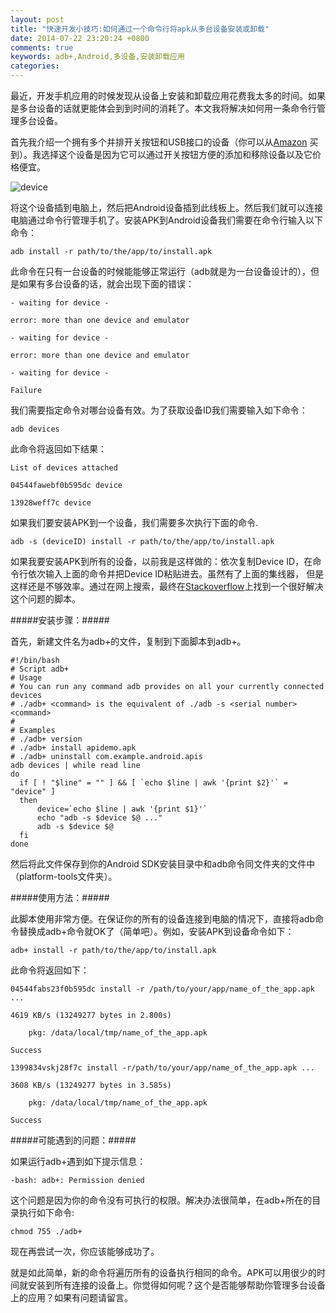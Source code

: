 ```yaml
---
layout: post
title: "快速开发小技巧:如何通过一个命令行将apk从多台设备安装或卸载"
date: 2014-07-22 23:20:24 +0800
comments: true
keywords: adb+,Android,多设备,安装卸载应用 
categories: 
---
```



  最近，开发手机应用的时候发现从设备上安装和卸载应用花费我太多的时间。如果是多台设备的话就更能体会到到时间的消耗了。本文我将解决如何用一条命令行管理多台设备。

  首先我介绍一个拥有多个并排开关按钮和USB接口的设备（你可以从[Amazon](http://www.amazon.com/gp/product/B007S642BW/ref=oh_details_o08_s00_i00?ie=UTF8&psc=1)
买到）。我选择这个设备是因为它可以通过开关按钮方便的添加和移除设备以及它价格便宜。
<!--more-->

![device](/imgs/post/android_usb_bus.jpg)

  将这个设备插到电脑上，然后把Android设备插到此线板上。然后我们就可以连接电脑通过命令行管理手机了。安装APK到Android设备我们需要在命令行输入以下命令：

```
adb install -r path/to/the/app/to/install.apk
```    

  此命令在只有一台设备的时候能能够正常运行（adb就是为一台设备设计的），但是如果有多台设备的话，就会出现下面的错误：

```
- waiting for device -
 
error: more than one device and emulator
 
- waiting for device -
 
error: more than one device and emulator
 
- waiting for device -
 
Failure
```

  我们需要指定命令对哪台设备有效。为了获取设备ID我们需要输入如下命令：

```
adb devices
```

  此命令将返回如下结果：

```
List of devices attached
 
04544fawebf0b595dc device
 
13928weff7c device
```

  如果我们要安装APK到一个设备，我们需要多次执行下面的命令.

```
adb -s (deviceID) install -r path/to/the/app/to/install.apk
```

  如果我要安装APK到所有的设备，以前我是这样做的：依次复制Device ID，在命令行依次输入上面的命令并把Device ID粘贴进去。虽然有了上面的集线器，
但是这样还是不够效率。通过在网上搜索，最终在[Stackoverflow](http://stackoverflow.com/questions/17882474/running-adb-commands-on-all-connected-devices/17882578#17882578)上找到一个很好解决这个问题的脚本。

#####安装步骤：#####

  首先，新建文件名为adb+的文件，复制到下面脚本到adb+。

```
#!/bin/bash
# Script adb+
# Usage
# You can run any command adb provides on all your currently connected devices
# ./adb+ <command> is the equivalent of ./adb -s <serial number> <command>
#
# Examples
# ./adb+ version
# ./adb+ install apidemo.apk
# ./adb+ uninstall com.example.android.apis
adb devices | while read line
do
  if [ ! "$line" = "" ] && [ `echo $line | awk '{print $2}'` = "device" ]
  then
      device=`echo $line | awk '{print $1}'`
      echo "adb -s $device $@ ..."
      adb -s $device $@
  fi
done
```

  然后将此文件保存到你的Android SDK安装目录中和adb命令同文件夹的文件中（platform-tools文件夹）。

#####使用方法：#####

  此脚本使用非常方便。在保证你的所有的设备连接到电脑的情况下，直接将adb命令替换成adb+命令就OK了（简单吧）。例如，安装APK到设备命令如下：

```
adb+ install -r path/to/the/app/to/install.apk
```

  此命令将返回如下：

```
04544fabs23f0b595dc install -r /path/to/your/app/name_of_the_app.apk ...

4619 KB/s (13249277 bytes in 2.800s)

    pkg: /data/local/tmp/name_of_the_app.apk

Success

1399834vskj28f7c install -r/path/to/your/app/name_of_the_app.apk ...

3608 KB/s (13249277 bytes in 3.585s)

    pkg: /data/local/tmp/name_of_the_app.apk

Success
```

#####可能遇到的问题：#####

  如果运行adb+遇到如下提示信息：

```
-bash: adb+: Permission denied
```

  这个问题是因为你的命令没有可执行的权限。解决办法很简单，在adb+所在的目录执行如下命令:

```
chmod 755 ./adb+
```

  现在再尝试一次，你应该能够成功了。
  
  就是如此简单，新的命令将遍历所有的设备执行相同的命令。APK可以用很少的时间就安装到所有连接的设备上。你觉得如何呢？这个是否能够帮助你管理多台设备上的应用？如果有问题请留言。
	